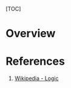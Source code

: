 [TOC]

# Overview


# References
1. [Wikipedia - Logic][1]

[1]: https://en.wikipedia.org/wiki/Logic "Wikipedia - Logic"
